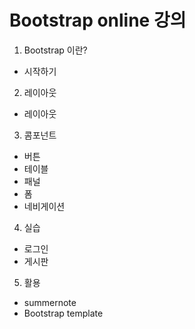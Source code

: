 # Bootstrap online 강의

1.  Bootstrap 이란?
   - 시작하기

2.  레이아웃
   - 레이아웃

3.  콤포넌트
   - 버튼
   - 테이블
   - 패널
   - 폼
   - 네비게이션

4.  실습
  - 로그인
  - 게시판
  
5.  활용 
 - summernote
 - Bootstrap template